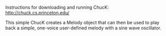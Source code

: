 Instructions for downloading and running ChucK: http://chuck.cs.princeton.edu/

This simple ChucK creates a Melody object that can then be used to play back a simple, one-voice user-defined melody with a sine wave oscillator.
